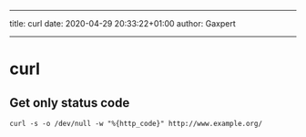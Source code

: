 
***
title: curl
date: 2020-04-29 20:33:22+01:00
author: Gaxpert
***


# curl
## Get only status code
`curl -s -o /dev/null -w "%{http_code}" http://www.example.org/`

